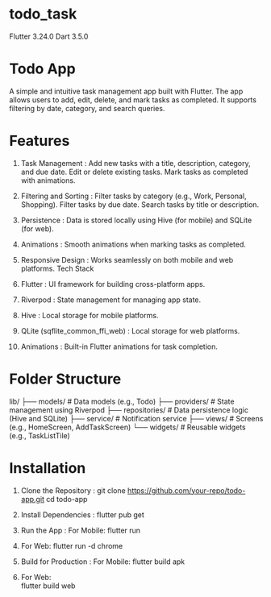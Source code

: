 # todo_task

Flutter 3.24.0
Dart 3.5.0

# Todo App
A simple and intuitive task management app built with Flutter. The app allows users to add, edit, delete, and mark tasks as completed. It supports filtering by date, category, and search queries.

# Features
1) Task Management :
     Add new tasks with a title, description, category, and due date.
     Edit or delete existing tasks.
     Mark tasks as completed with animations.

2) Filtering and Sorting :
     Filter tasks by category (e.g., Work, Personal, Shopping).
     Filter tasks by due date.
     Search tasks by title or description.

3) Persistence :
Data is stored locally using Hive (for mobile) and SQLite (for web).

4) Animations :
Smooth animations when marking tasks as completed.

5) Responsive Design :
     Works seamlessly on both mobile and web platforms.
     Tech Stack

6) Flutter : UI framework for building cross-platform apps.
7) Riverpod : State management for managing app state.
8) Hive : Local storage for mobile platforms.
9) QLite (sqflite_common_ffi_web) : Local storage for web platforms.
10) Animations : Built-in Flutter animations for task completion.

# Folder Structure
lib/
├── models/          # Data models (e.g., Todo)
├── providers/       # State management using Riverpod
├── repositories/    # Data persistence logic (Hive and SQLite)
├── service/         # Notification service
├── views/           # Screens (e.g., HomeScreen, AddTaskScreen)
└── widgets/         # Reusable widgets (e.g., TaskListTile)


# Installation
1) Clone the Repository :
    git clone https://github.com/your-repo/todo-app.git
    cd todo-app

2) Install Dependencies :
   flutter pub get

3) Run the App :
   For Mobile:
     flutter run

4) For Web:
   flutter run -d chrome

5) Build for Production :
   For Mobile:
     flutter build apk

6) For Web:    
   flutter build web